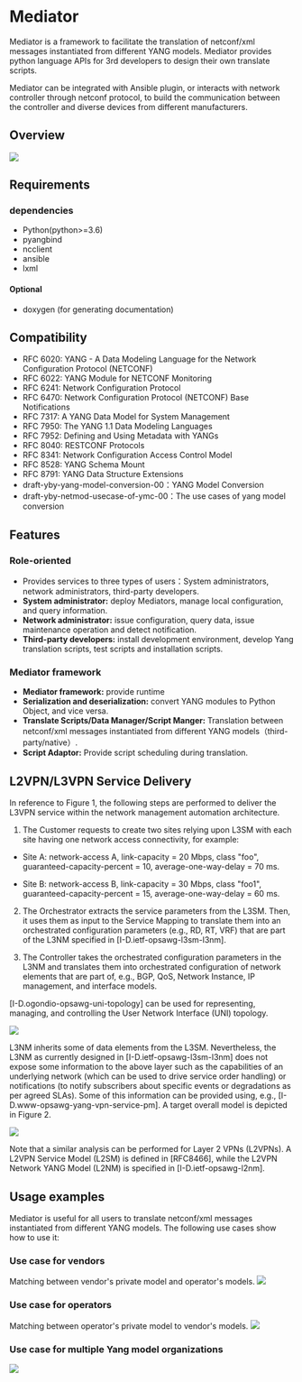 # Mediator

Mediator is a framework to facilitate the translation of netconf/xml messages instantiated from different YANG models. Mediator provides python language APIs for 3rd developers to design their own translate scripts.

Mediator can be integrated with Ansible plugin, or interacts with network controller through netconf protocol, to build the communication between the controller and diverse devices from different manufacturers.

## Overview
![](https://github.com/qiangzhang0925/images/raw/master/img/logical-overview%20(2).png)

## Requirements
### dependencies
- Python(python>=3.6)
- pyangbind
- ncclient
- ansible
- lxml

####  Optional
- doxygen (for generating documentation)

## Compatibility

- RFC 6020: YANG - A Data Modeling Language for the Network Configuration Protocol (NETCONF) 
- RFC 6022: YANG Module for NETCONF Monitoring
- RFC 6241: Network Configuration Protocol
- RFC 6470: Network Configuration Protocol (NETCONF) Base Notifications
- RFC 7317: A YANG Data Model for System Management
- RFC 7950: The YANG 1.1 Data Modeling Languages
- RFC 7952: Defining and Using Metadata with YANGs
- RFC 8040: RESTCONF Protocols
- RFC 8341: Network Configuration Access Control Model
- RFC 8528: YANG Schema Mount
- RFC 8791: YANG Data Structure Extensions
- draft-yby-yang-model-conversion-00：YANG Model Conversion
- draft-yby-netmod-usecase-of-ymc-00：The use cases of yang model conversion

## Features
### Role-oriented
- Provides services to three types of users：System administrators, network administrators, third-party developers.
- **System administrator:** deploy Mediators, manage local configuration, and query information.
- **Network administrator:** issue configuration, query data, issue maintenance operation and detect notification.
- **Third-party developers:** install development environment, develop Yang translation scripts, test scripts and installation scripts.

### Mediator framework
- **Mediator framework:** provide runtime 
- **Serialization and deserialization:** convert YANG modules to Python Object, and vice versa.
- **Translate Scripts/Data Manager/Script Manger:** Translation between netconf/xml messages instantiated from different YANG models（third-party/native）.
- **Script Adaptor:** Provide script scheduling during translation.

## L2VPN/L3VPN Service Delivery
In reference to Figure 1, the following steps are performed to deliver the L3VPN service within the network management automation architecture.
1. The Customer requests to create two sites relying upon L3SM with each site having one network access connectivity, for example:

  - Site A: network-access A, link-capacity = 20 Mbps, class "foo", guaranteed-capacity-percent = 10, average-one-way-delay = 70 ms.

  - Site B: network-access B, link-capacity = 30 Mbps, class "foo1", guaranteed-capacity-percent = 15, average-one-way-delay = 60 ms.

2. The Orchestrator extracts the service parameters from the L3SM. Then, it uses them as input to the Service Mapping to translate them into an orchestrated configuration parameters (e.g., RD, RT, VRF) that are part of the L3NM specified in [I-D.ietf-opsawg-l3sm-l3nm].

3. The Controller takes the orchestrated configuration parameters in the L3NM and translates them into orchestrated configuration of network elements that are part of, e.g., BGP, QoS, Network Instance, IP management, and interface models.

[I-D.ogondio-opsawg-uni-topology] can be used for representing, managing, and controlling the User Network Interface (UNI) topology.

![](https://github.com/qiangzhang0925/images/raw/master/img/f5.png)

L3NM inherits some of data elements from the L3SM.  Nevertheless, the L3NM as currently designed in [I-D.ietf-opsawg-l3sm-l3nm] does not expose some information to the above layer such as the capabilities of an underlying network (which can be used to drive service order handling) or notifications (to notify subscribers about specific events or degradations as per agreed SLAs).  Some of this information can be provided using, e.g., [I-D.www-opsawg-yang-vpn-service-pm].  A target overall model is depicted in Figure 2.

![](https://github.com/qiangzhang0925/images/raw/master/img/f6.png)

Note that a similar analysis can be performed for Layer 2 VPNs (L2VPNs).  A L2VPN Service Model (L2SM) is defined in [RFC8466], while the L2VPN Network YANG Model (L2NM) is specified in [I-D.ietf-opsawg-l2nm].

##  Usage examples

Mediator is useful for all users to translate netconf/xml messages instantiated from different YANG models. The following use cases show how to use it:

### Use case for vendors

Matching between vendor's private model and operator's models.
![](https://github.com/qiangzhang0925/images/raw/master/img/f1.png)

### Use case for operators

Matching between operator's private model to vendor's models.
![](https://github.com/qiangzhang0925/images/raw/master/img/f2.png)

### Use case for multiple Yang model organizations

![](https://github.com/qiangzhang0925/images/raw/master/img/f3.png)
